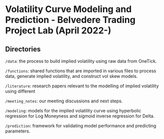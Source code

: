 # Volatility Curve Modeling and Prediction - Belvedere Trading Project Lab (April 2022-)

## Directories

`/data`: the process to build implied volatility using raw data from OneTick.

`/functions`: shared functions that are imported in various files to process
data, generate implied volatility, and construct vol skew models.

`/literature`: research papers relevant to the modelling of implied volatility
using different 

`/meeting_notes`: our meeting discussions and next steps.

`/modeling`: models for the implied volatility curve using hyperbolic regression
for Log Moneyness and sigmoid inverse regression for Delta.

`/prediction`: framework for validating model performance and predicting parameters.